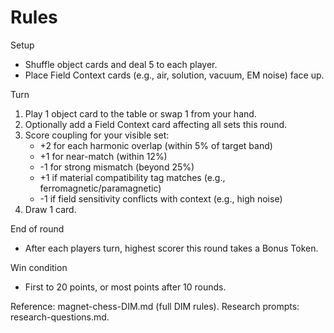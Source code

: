﻿# Rules

Setup
- Shuffle object cards and deal 5 to each player.
- Place Field Context cards (e.g., air, solution, vacuum, EM noise) face up.

Turn
1) Play 1 object card to the table or swap 1 from your hand.
2) Optionally add a Field Context card affecting all sets this round.
3) Score coupling for your visible set:
   - +2 for each harmonic overlap (within 5% of target band)
   - +1 for near-match (within 12%)
   - -1 for strong mismatch (beyond 25%)
   - +1 if material compatibility tag matches (e.g., ferromagnetic/paramagnetic)
   - -1 if field sensitivity conflicts with context (e.g., high noise)
4) Draw 1 card.

End of round
- After each players turn, highest scorer this round takes a Bonus Token.

Win condition
- First to 20 points, or most points after 10 rounds.

Reference: magnet-chess-DIM.md (full DIM rules). Research prompts: research-questions.md.
